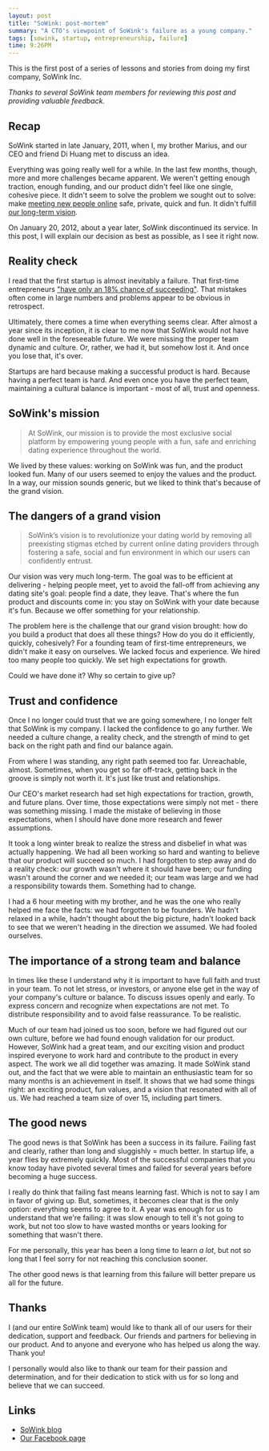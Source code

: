 ```yaml
---
layout: post
title: "SoWink: post-mortem"
summary: "A CTO's viewpoint of SoWink's failure as a young company."
tags: [sowink, startup, entrepreneurship, failure]
time: 9:26PM
---
```


This is the first post of a series of lessons and stories from doing my first company, SoWink Inc.

_Thanks to several SoWink team members for reviewing this post and providing valuable feedback._

## Recap

SoWink started in late January, 2011, when I, my brother Marius, and our CEO and friend Di Huang met to discuss an idea.

Everything was going really well for a while. In the last few months, though, more and more challenges became apparent. We weren't getting enough traction, enough funding, and our product didn't feel like one single, cohesive piece. It didn't seem to solve the problem we sought out to solve: make [meeting new people online](#sowinks_mission) safe, private, quick and fun. It didn't fulfill [our long-term vision](#sowinks_vision_and_the_challenge_it_brought).

On January 20, 2012, about a year later, SoWink discontinued its service. In this post, I will explain our decision as best as possible, as I see it right now.

## Reality check

I read that the first startup is almost inevitably a failure. That first-time entrepreneurs ["have only an 18% chance of succeeding"](http://www.businessinsider.com/why-some-startups-succeed-and-others-fail-10-fascinating-harvard-findings-2012-1?op=1). That mistakes often come in large numbers and problems appear to be obvious in retrospect.

Ultimately, there comes a time when everything seems clear. After almost a year since its inception, it is clear to me now that SoWink would not have done well in the foreseeable future. We were missing the proper team dynamic and culture. Or, rather, we had it, but somehow lost it. And once you lose that, it's over.

Startups are hard because making a successful product is hard. Because having a perfect team is hard. And even once you have the perfect team, maintaining a cultural balance is important - most of all, trust and openness.

## SoWink's mission

> At SoWink, our mission is to provide the most exclusive social platform by empowering young people with a fun, safe and enriching dating experience throughout the world.

We lived by these values: working on SoWink was fun, and the product looked fun. Many of our users seemed to enjoy the values and the product. In a way, our mission sounds generic, but we liked to think that's because of the grand vision.

## The dangers of a grand vision

> SoWink’s vision is to revolutionize your dating world by removing all preexisting stigmas etched by current online dating providers through fostering a safe, social and fun environment in which our users can confidently entrust.

Our vision was very much long-term. The goal was to be efficient at delivering - helping people meet, yet to avoid the fall-off from achieving any dating site's goal: people find a date, they leave. That's where the fun product and discounts come in: you stay on SoWink with your date because it's fun. Because we offer something for your relationship.

The problem here is the challenge that our grand vision brought: how do you build a product that does all these things? How do you do it efficiently, quickly, cohesively? For a founding team of first-time entrepreneurs, we didn't make it easy on ourselves. We lacked focus and experience. We hired too many people too quickly. We set high expectations for growth.

Could we have done it? Why so certain to give up?

## Trust and confidence

Once I no longer could trust that we are going somewhere, I no longer felt that SoWink is my company. I lacked the confidence to go any further. We needed a culture change, a reality check, and the strength of mind to get back on the right path and find our balance again.

From where I was standing, any right path seemed too far. Unreachable, almost. Sometimes, when you get so far off-track, getting back in the groove is simply not worth it. It's just like trust and relationships.

Our CEO's market research had set high expectations for traction, growth, and future plans. Over time, those expectations were simply not met - there was something missing. I made the mistake of believing in those expectations, when I should have done more research and fewer assumptions.

It took a long winter break to realize the stress and disbelief in what was actually happening. We had all been working so hard and wanting to believe that our product will succeed so much. I had forgotten to step away and do a reality check: our growth wasn't where it should have been; our funding wasn't around the corner and we needed it; our team was large and we had a responsibility towards them. Something had to change.

I had a 6 hour meeting with my brother, and he was the one who really helped me face the facts: we had forgotten to be founders. We hadn't relaxed in a while, hadn't thought about the big picture, hadn't looked back to see that we weren't heading in the direction we assumed. We had fooled ourselves.

## The importance of a strong team and balance

In times like these I understand why it is important to have full faith and trust in your team. To not let stress, or investors, or anyone else get in the way of your company's culture or balance. To discuss issues openly and early. To express concern and recognize when expectations are not met. To distribute responsibility and to avoid false reassurance. To be realistic.

Much of our team had joined us too soon, before we had figured out our own culture, before we had found enough validation for our product. However, SoWink had a great team, and our exciting vision and product inspired everyone to work hard and contribute to the product in every aspect. The work we all did together was amazing. It made SoWink stand out, and the fact that we were able to maintain an enthusiastic team for so many months is an achievement in itself. It shows that we had some things right: an exciting product, fun values, and a vision that resonated with all of us. We had reached a team size of over 15, including part timers.

## The good news

The good news is that SoWink has been a success in its failure. Failing fast and clearly, rather than long and sluggishly = much better. In startup life, a year flies by extremely quickly. Most of the successful companies that you know today have pivoted several times and failed for several years before becoming a huge success.

I really do think that failing fast means learning fast. Which is not to say I am in favor of giving up. But, sometimes, it becomes clear that is the only option: everything seems to agree to it. A year was enough for us to understand that we're failing: it was slow enough to tell it's not going to work, but not too slow to have wasted months or years looking for something that wasn't there.

For me personally, this year has been a long time to learn _a lot_, but not so long that I feel sorry for not reaching this conclusion sooner.

The other good news is that learning from this failure will better prepare us all for the future.

## Thanks

I (and our entire SoWink team) would like to thank all of our users for their dedication, support and feedback. Our friends and partners for believing in our product. And to anyone and everyone who has helped us along the way. Thank you!

I personally would also like to thank our team for their passion and determination, and for their dedication to stick with us for so long and believe that we can succeed.

## Links

* [SoWink blog](http://blog.sowink.com)
* [Our Facebook page](http://facebook.com/sowink)
